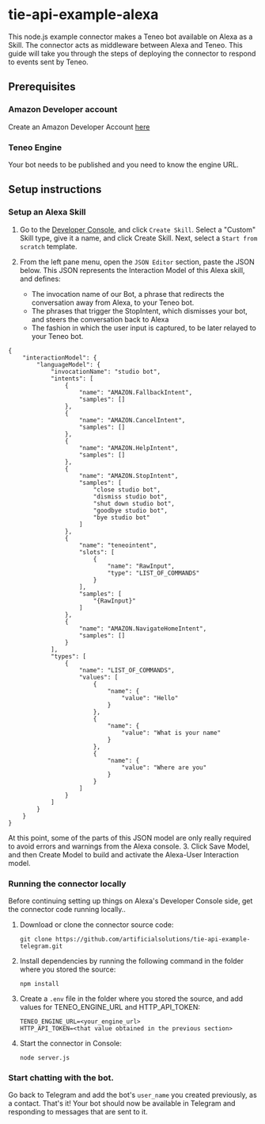 # tie-api-example-alexa
This node.js example connector makes a Teneo bot available on Alexa as a Skill. The connector acts as middleware between Alexa and Teneo. This guide will take you through the steps of deploying the connector to respond to events sent by Teneo. 

## Prerequisites

### Amazon Developer account
Create an Amazon Developer Account [here](https://developer.amazon.com/alexa)

### Teneo Engine
Your bot needs to be published and you need to know the engine URL.

## Setup instructions
### Setup an Alexa Skill
1. Go to the [Developer Console](https://developer.amazon.com/alexa/console/ask), and click `Create Skill`. Select a "Custom" Skill type, give it a name, and click Create Skill. Next, select a `Start from scratch` template.

2. From the left pane menu, open the `JSON Editor` section, paste the JSON below. This JSON represents the Interaction Model of this Alexa skill, and defines:
   * The invocation name of our Bot, a phrase that redirects the conversation away from Alexa, to your Teneo bot.
   * The phrases that trigger the StopIntent, which dismisses your bot, and steers the conversation back to Alexa
   * The fashion in which the user input is captured, to be later relayed to your Teneo bot.
```
{
    "interactionModel": {
        "languageModel": {
            "invocationName": "studio bot",
            "intents": [
                {
                    "name": "AMAZON.FallbackIntent",
                    "samples": []
                },
                {
                    "name": "AMAZON.CancelIntent",
                    "samples": []
                },
                {
                    "name": "AMAZON.HelpIntent",
                    "samples": []
                },
                {
                    "name": "AMAZON.StopIntent",
                    "samples": [
                        "close studio bot",
                        "dismiss studio bot",
                        "shut down studio bot",
                        "goodbye studio bot",
                        "bye studio bot"
                    ]
                },
                {
                    "name": "teneointent",
                    "slots": [
                        {
                            "name": "RawInput",
                            "type": "LIST_OF_COMMANDS"
                        }
                    ],
                    "samples": [
                        "{RawInput}"
                    ]
                },
                {
                    "name": "AMAZON.NavigateHomeIntent",
                    "samples": []
                }
            ],
            "types": [
                {
                    "name": "LIST_OF_COMMANDS",
                    "values": [
                        {
                            "name": {
                                "value": "Hello"
                            }
                        },
                        {
                            "name": {
                                "value": "What is your name"
                            }
                        },
                        {
                            "name": {
                                "value": "Where are you"
                            }
                        }
                    ]
                }
            ]
        }
    }
}

```
   At this point, some of the parts of this JSON model are only really required to avoid errors and warnings from the Alexa console. 
3. Click Save Model, and then Create Model to build and activate the Alexa-User Interaction model.

### Running the connector locally
Before continuing setting up things on Alexa's Developer Console side, get the connector code running locally..
1. Download or clone the connector source code:
    ```
    git clone https://github.com/artificialsolutions/tie-api-example-telegram.git
    ```
2. Install dependencies by running the following command in the folder where you stored the source:
    ```
    npm install
    ``` 
3. Create a `.env` file in the folder where you stored the source, and add values for TENEO_ENGINE_URL and HTTP_API_TOKEN:
    ```
    TENEO_ENGINE_URL=<your_engine_url>
    HTTP_API_TOKEN=<that value obtained in the previous section>
    ```
4. Start the connector in Console:
    ```
    node server.js
    ```

### Start chatting with the bot.
Go back to Telegram and add the bot's `user_name` you created previously, as a contact.
That's it! Your bot should now be available in Telegram and responding to messages that are sent to it.
